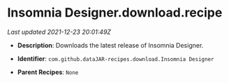 # Insomnia Designer.download.recipe

_Last updated 2021-12-23 20:01:49Z_

- **Description**: Downloads the latest release of Insomnia Designer.

- **Identifier**: `com.github.dataJAR-recipes.download.Insomnia Designer`

- **Parent Recipes**: `None`
